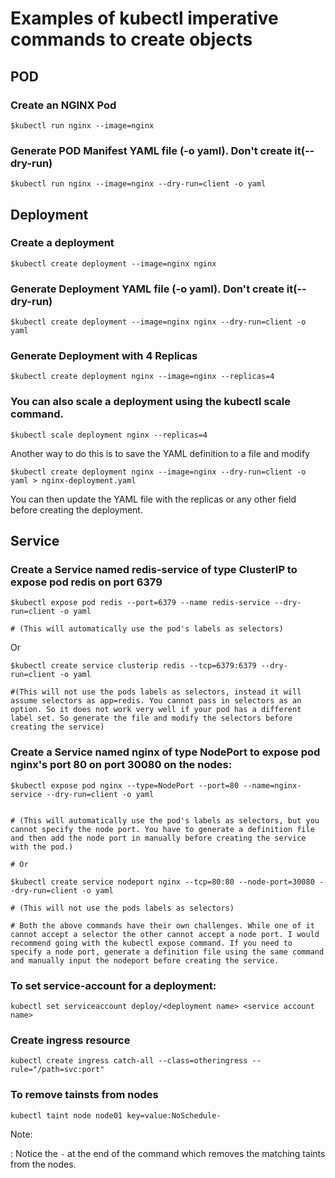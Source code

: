 # Examples of kubectl imperative commands to create objects

## POD
### Create an NGINX Pod

```$kubectl run nginx --image=nginx```

### Generate POD Manifest YAML file (-o yaml). Don't create it(--dry-run)

```$kubectl run nginx --image=nginx --dry-run=client -o yaml```


## Deployment
### Create a deployment

```$kubectl create deployment --image=nginx nginx```

### Generate Deployment YAML file (-o yaml). Don't create it(--dry-run)

```$kubectl create deployment --image=nginx nginx --dry-run=client -o yaml```

### Generate Deployment with 4 Replicas

```$kubectl create deployment nginx --image=nginx --replicas=4```

### You can also scale a deployment using the kubectl scale command.

```$kubectl scale deployment nginx --replicas=4```

Another way to do this is to save the YAML definition to a file and modify

```$kubectl create deployment nginx --image=nginx --dry-run=client -o yaml > nginx-deployment.yaml```

You can then update the YAML file with the replicas or any other field before creating the deployment.



## Service
### Create a Service named redis-service of type ClusterIP to expose pod redis on port 6379

```
$kubectl expose pod redis --port=6379 --name redis-service --dry-run=client -o yaml

# (This will automatically use the pod's labels as selectors)
```

Or

```
$kubectl create service clusterip redis --tcp=6379:6379 --dry-run=client -o yaml 

#(This will not use the pods labels as selectors, instead it will assume selectors as app=redis. You cannot pass in selectors as an option. So it does not work very well if your pod has a different label set. So generate the file and modify the selectors before creating the service)
```

### Create a Service named nginx of type NodePort to expose pod nginx's port 80 on port 30080 on the nodes:

```
$kubectl expose pod nginx --type=NodePort --port=80 --name=nginx-service --dry-run=client -o yaml

```

```

# (This will automatically use the pod's labels as selectors, but you cannot specify the node port. You have to generate a definition file and then add the node port in manually before creating the service with the pod.)

# Or

$kubectl create service nodeport nginx --tcp=80:80 --node-port=30080 --dry-run=client -o yaml

# (This will not use the pods labels as selectors)

# Both the above commands have their own challenges. While one of it cannot accept a selector the other cannot accept a node port. I would recommend going with the kubectl expose command. If you need to specify a node port, generate a definition file using the same command and manually input the nodeport before creating the service.

```

### To set service-account for a deployment:

```kubectl set serviceaccount deploy/<deployment name> <service account name>```

### Create ingress resource
```kubectl create ingress catch-all --class=otheringress --rule="/path=svc:port"```

### To remove tainsts from nodes
```kubectl taint node node01 key=value:NoSchedule-```

Note:

: Notice the ```-``` at the end of the command which removes the matching taints from the nodes.
